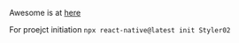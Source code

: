 Awesome is at [here](https://github.com/auscode/React-Native)

For proejct initiation
`npx react-native@latest init Styler02`
